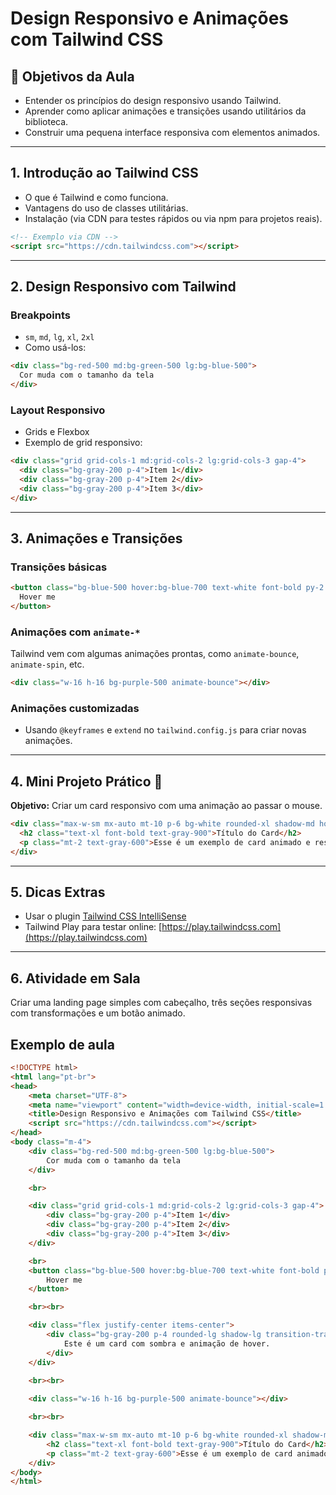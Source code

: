 # Design Responsivo e Animações com Tailwind CSS

## 🌟 Objetivos da Aula

- Entender os princípios do design responsivo usando Tailwind.
- Aprender como aplicar animações e transições usando utilitários da biblioteca.
- Construir uma pequena interface responsiva com elementos animados.

---

## 1. Introdução ao Tailwind CSS

- O que é Tailwind e como funciona.
- Vantagens do uso de classes utilitárias.
- Instalação (via CDN para testes rápidos ou via npm para projetos reais).

```html
<!-- Exemplo via CDN -->
<script src="https://cdn.tailwindcss.com"></script>
```

---

## 2. Design Responsivo com Tailwind

### Breakpoints

- `sm`, `md`, `lg`, `xl`, `2xl`
- Como usá-los:

```html
<div class="bg-red-500 md:bg-green-500 lg:bg-blue-500">
  Cor muda com o tamanho da tela
</div>
```

### Layout Responsivo

- Grids e Flexbox
- Exemplo de grid responsivo:

```html
<div class="grid grid-cols-1 md:grid-cols-2 lg:grid-cols-3 gap-4">
  <div class="bg-gray-200 p-4">Item 1</div>
  <div class="bg-gray-200 p-4">Item 2</div>
  <div class="bg-gray-200 p-4">Item 3</div>
</div>
```

---

## 3. Animações e Transições

### Transições básicas

```html
<button class="bg-blue-500 hover:bg-blue-700 text-white font-bold py-2 px-4 rounded transition duration-300">
  Hover me
</button>
```

### Animações com `animate-*`

Tailwind vem com algumas animações prontas, como `animate-bounce`, `animate-spin`, etc.

```html
<div class="w-16 h-16 bg-purple-500 animate-bounce"></div>
```

### Animações customizadas

- Usando `@keyframes` e `extend` no `tailwind.config.js` para criar novas animações.

---

## 4. Mini Projeto Prático 🚀

**Objetivo:** Criar um card responsivo com uma animação ao passar o mouse.

```html
<div class="max-w-sm mx-auto mt-10 p-6 bg-white rounded-xl shadow-md hover:shadow-xl transform hover:scale-105 transition duration-500">
  <h2 class="text-xl font-bold text-gray-900">Título do Card</h2>
  <p class="mt-2 text-gray-600">Esse é um exemplo de card animado e responsivo com Tailwind CSS.</p>
</div>
```

---

## 5. Dicas Extras

- Usar o plugin [Tailwind CSS IntelliSense](https://marketplace.visualstudio.com/items?itemName=bradlc.vscode-tailwindcss)
- Tailwind Play para testar online: [https://play.tailwindcss.com](https://play.tailwindcss.com)

---

## 6. Atividade em Sala

Criar uma landing page simples com cabeçalho, três seções responsivas com transformações e um botão animado.

## Exemplo de aula

```html
<!DOCTYPE html>
<html lang="pt-br">
<head>
    <meta charset="UTF-8">
    <meta name="viewport" content="width=device-width, initial-scale=1.0">
    <title>Design Responsivo e Animações com Tailwind CSS</title>
    <script src="https://cdn.tailwindcss.com"></script>
</head>
<body class="m-4">
    <div class="bg-red-500 md:bg-green-500 lg:bg-blue-500">
        Cor muda com o tamanho da tela
    </div>

    <br>

    <div class="grid grid-cols-1 md:grid-cols-2 lg:grid-cols-3 gap-4">
        <div class="bg-gray-200 p-4">Item 1</div>
        <div class="bg-gray-200 p-4">Item 2</div>
        <div class="bg-gray-200 p-4">Item 3</div>
    </div>

    <br>
    <button class="bg-blue-500 hover:bg-blue-700 text-white font-bold py-2 px-4 rounded transition duration-300">
        Hover me
    </button>

    <br><br>

    <div class="flex justify-center items-center">
        <div class="bg-gray-200 p-4 rounded-lg shadow-lg transition-transform transform hover:scale-105 w-1/2">
            Este é um card com sombra e animação de hover.
        </div>
    </div>
    
    <br><br>

    <div class="w-16 h-16 bg-purple-500 animate-bounce"></div>

    <br><br>

    <div class="max-w-sm mx-auto mt-10 p-6 bg-white rounded-xl shadow-md hover:shadow-xl transform hover:scale-105 transition duration-500">
        <h2 class="text-xl font-bold text-gray-900">Título do Card</h2>
        <p class="mt-2 text-gray-600">Esse é um exemplo de card animado e responsivo com Tailwind CSS.</p>
    </div>
</body>
</html>
```
